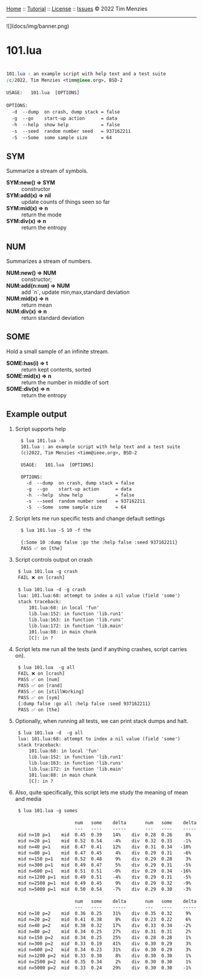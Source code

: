 [Home]() :: [Tutorial]() :: [License]() :: [Issues]() &copy; 2022 Tim Menzies   
<hr>![](docs/img/banner.png)      
 
# 101.lua
 
 
```css

101.lua : an example script with help text and a test suite
(c)2022, Tim Menzies <timm@ieee.org>, BSD-2 

USAGE:   101.lua  [OPTIONS]

OPTIONS:
  -d  --dump  on crash, dump stack = false
  -g  --go    start-up action      = data
  -h  --help  show help            = false
  -s  --seed  random number seed   = 937162211
  -S  --Some  some sample size     = 64

```
 
## SYM	
Summarize a stream of symbols.	

<dl>
<dt><b> SYM:new() &rArr;  SYM </b></dt><dd>  constructor </dd>
<dt><b> SYM:add(x) &rArr;  nil </b></dt><dd>   update counts of things seen so far </dd>
<dt><b> SYM:mid(x) &rArr;  n </b></dt><dd>  return the mode </dd>
<dt><b> SYM:div(x) &rArr;  n </b></dt><dd>  return the entropy </dd>
</dl>

## NUM	
Summarizes a stream of numbers.	

<dl>
<dt><b> NUM:new() &rArr;  NUM </b></dt><dd>   constructor;  </dd>
<dt><b> NUM:add(n:<tt>num</tt>) &rArr;  NUM </b></dt><dd>  add `n`, update min,max,standard deviation </dd>
<dt><b> NUM:mid(x) &rArr;  n </b></dt><dd>  return mean </dd>
<dt><b> NUM:div(x) &rArr;  n </b></dt><dd>  return standard deviation </dd>
</dl>

## SOME	
Hold a small sample of an infinite stream.	

<dl>
<dt><b> SOME:has(i) &rArr;  t </b></dt><dd>  return kept contents, sorted </dd>
<dt><b> SOME:mid(x) &rArr;  n </b></dt><dd>  return the number in middle of sort </dd>
<dt><b> SOME:div(x) &rArr;  n </b></dt><dd>  return the entropy </dd>
</dl>



## Example output   
     
1. Script supports help

         $ lua 101.lua -h
         101.lua : an example script with help text and a test suite
         (c)2022, Tim Menzies <timm@ieee.org>, BSD-2 
         
         USAGE:   101.lua  [OPTIONS]
         
         OPTIONS:
           -d  --dump  on crash, dump stack = false
           -g  --go    start-up action      = data
           -h  --help  show help            = false
           -s  --seed  random number seed   = 937162211
           -S  --Some  some sample size     = 64
     
2. Script lets me run specific tests and change default settings
     
         $ lua 101.lua -S 10 -f the
         
         {:Some 10 :dump false :go the :help false :seed 937162211}
         PASS ✅ on [the]
     
3. Script controls output on crash

        $ lua 101.lua -g crash
        FAIL ❌ on [crash]
     
        $ lua 101.lua -d -g crash
        lua: 101.lua:68: attempt to index a nil value (field 'some')
        stack traceback:
        	101.lua:68: in local 'fun'
        	lib.lua:152: in function 'lib.run1'
        	lib.lua:163: in function 'lib.runs'
        	lib.lua:172: in function 'lib.main'
        	101.lua:88: in main chunk
        	[C]: in ?

4. Script lets me run all the tests (and if anything crashes, script carries on).

        $ lua 101.lua  -g all
        FAIL ❌ on [crash]
        PASS ✅ on [num]
        PASS ✅ on [rand]
        PASS ✅ on [stillWorking]
        PASS ✅ on [sym]
        {:dump false :go all :help false :seed 937162211}
        PASS ✅ on [the]

5. Optionally, when running all tests, we can print stack dumps and halt.

        $ lua 101.lua -d  -g all
        lua: 101.lua:68: attempt to index a nil value (field 'some')
        stack traceback:
        	101.lua:68: in local 'fun'
        	lib.lua:152: in function 'lib.run1'
        	lib.lua:163: in function 'lib.runs'
        	lib.lua:172: in function 'lib.main'
        	101.lua:88: in main chunk
        	[C]: in ?

6. Also, quite specifically, this script lets me study the meaning of mean and media
     
        $ lua 101.lua -g somes
          
                             num   some    delta       num   some    delta
                             ---   ----    -----       ---   ----    -----
        mid n=10 p=1    mid  0.45  0.39    14%    div  0.28  0.26     8%
        mid n=20 p=1    mid  0.52  0.54    -4%    div  0.32  0.33    -1%
        mid n=40 p=1    mid  0.47  0.41    12%    div  0.31  0.34   -10%
        mid n=80 p=1    mid  0.47  0.45     4%    div  0.29  0.31    -6%
        mid n=150 p=1   mid  0.52  0.48     9%    div  0.29  0.28     3%
        mid n=300 p=1   mid  0.49  0.47     5%    div  0.29  0.31    -5%
        mid n=600 p=1   mid  0.51  0.51    -0%    div  0.29  0.34   -16%
        mid n=1200 p=1  mid  0.49  0.51    -4%    div  0.29  0.31    -5%
        mid n=2500 p=1  mid  0.49  0.45     9%    div  0.29  0.32    -9%
        mid n=5000 p=1  mid  0.50  0.54    -7%    div  0.29  0.30    -3%
          
                             num   some    delta       num   some    delta
                             ---   ----    -----       ---   ----    -----
        mid n=10 p=2    mid  0.36  0.25    31%    div  0.35  0.32     9%
        mid n=20 p=2    mid  0.41  0.38     8%    div  0.23  0.22     6%
        mid n=40 p=2    mid  0.38  0.32    17%    div  0.33  0.34    -2%
        mid n=80 p=2    mid  0.34  0.25    27%    div  0.31  0.31     2%
        mid n=150 p=2   mid  0.34  0.25    25%    div  0.28  0.28     1%
        mid n=300 p=2   mid  0.33  0.19    41%    div  0.30  0.29     3%
        mid n=600 p=2   mid  0.34  0.23    31%    div  0.30  0.29     3%
        mid n=1200 p=2  mid  0.33  0.30     8%    div  0.30  0.30     1%
        mid n=2500 p=2  mid  0.35  0.34     2%    div  0.30  0.30     1%
        mid n=5000 p=2  mid  0.33  0.24    29%    div  0.30  0.30    -1%
